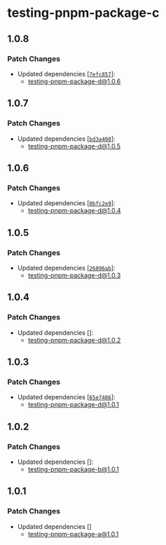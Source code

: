 # testing-pnpm-package-c

## 1.0.8

### Patch Changes

- Updated dependencies [[`7efc857`](https://github.com/DavidWells/pnpm-workspaces-example/commit/7efc85792a388e7d3491a7bb4eff72d79deaaded)]:
  - testing-pnpm-package-d@1.0.6

## 1.0.7

### Patch Changes

- Updated dependencies [[`bd3a408`](https://github.com/DavidWells/pnpm-workspaces-example/commit/bd3a408d3bbdd160f7a7e748b0210b1fa1802bf8)]:
  - testing-pnpm-package-d@1.0.5

## 1.0.6

### Patch Changes

- Updated dependencies [[`0bfc2e9`](https://github.com/DavidWells/pnpm-workspaces-example/commit/0bfc2e9da517c0e07374cea8f0f5559fe5c102c4)]:
  - testing-pnpm-package-d@1.0.4

## 1.0.5

### Patch Changes

- Updated dependencies [[`26896ab`](https://github.com/DavidWells/pnpm-workspaces-example/commit/26896ab28d0ead98673b68e402354f8a2ec8d216)]:
  - testing-pnpm-package-d@1.0.3

## 1.0.4

### Patch Changes

- Updated dependencies []:
  - testing-pnpm-package-d@1.0.2

## 1.0.3

### Patch Changes

- Updated dependencies [[`65e7486`](https://github.com/DavidWells/pnpm-workspaces-example/commit/65e7486b53480594d1f759e5d2d5b1168980b85b)]:
  - testing-pnpm-package-d@1.0.1

## 1.0.2

### Patch Changes

- Updated dependencies []:
  - testing-pnpm-package-b@1.0.1

## 1.0.1

### Patch Changes

- Updated dependencies []
  - testing-pnpm-package-a@1.0.1
